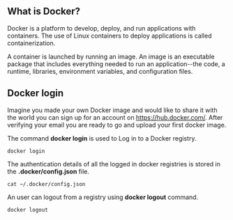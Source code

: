 ## What is Docker?

Docker is a platform to develop, deploy, and run applications with containers. The use of Linux containers to deploy applications is called containerization.

A container is launched by running an image. An image is an executable package that includes everything needed to run an application--the code, a runtime, libraries, environment variables, and configuration files.


## Docker login
Imagine you made your own Docker image and would like to share it with the world you can sign up for an account on https://hub.docker.com/. After verifying your email you are ready to go and upload your first docker image.

The command **docker login** is used to Log in to a Docker registry.
```
docker login
```

The authentication details of all the logged in docker registries is stored in the **.docker/config.json** file.
```
cat ~/.docker/config.json
```

An user can logout from a registry using **docker logout** command.
```
docker logout
```

